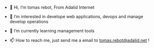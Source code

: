 - 👋 Hi, I’m tomas rebot, From Adalid Internet
- 👀 I’m interested in develope web applications, devops and manage develop operations 
- 🌱 I’m currently learning management tools

- 📫 How to reach me, just send me a email to tomas.rebot@adalid.net ! 

<!---
tomasadalid/tomasadalid is a ✨ special ✨ repository because its `README.md` (this file) appears on your GitHub profile.
You can click the Preview link to take a look at your changes.
--->
